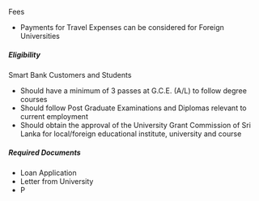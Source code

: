 Fees
- Payments for Travel Expenses can be considered for Foreign Universities

##### Eligibility

Smart Bank Customers and Students

- Should have a minimum of 3 passes at G.C.E. (A/L) to follow degree courses
- Should follow Post Graduate Examinations and Diplomas relevant to current employment
- Should obtain the approval of the University Grant Commission of Sri Lanka for local/foreign educational institute, university and course

##### Required Documents

- Loan Application
- Letter from University
- P